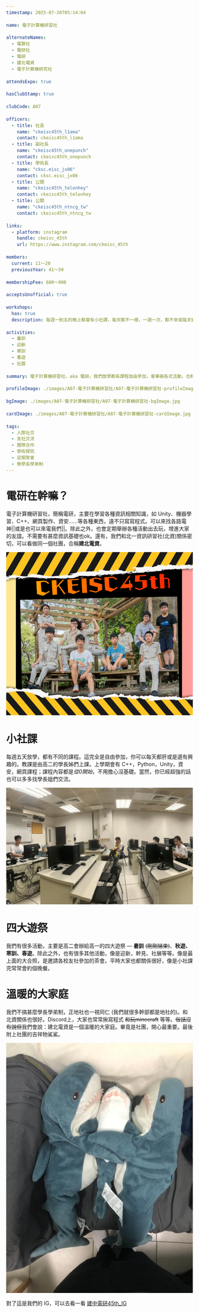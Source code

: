 ```yaml
---
timestamp: 2025-07-26T05:14:04

name: 電子計算機研習社

alternateNames:
  - 電算社
  - 電研社
  - 電研
  - 建北電資
  - 電子計算機研究社

attendsExpo: true

hasClubStamp: true

clubCode: A07

officers:
  - title: 社長
    name: "ckeisc45th_l1ama"
    contact: ckeisc45th_l1ama
  - title: 副社長
    name: "ckeisc45th_onepunch"
    contact: ckeisc45th_onepunch
  - title: 學術長
    name: "cksc.eisc_jx06"
    contact: cksc.eisc_jx06
  - title: 公關
    name: "ckeisc45th_telonhey"
    contact: ckeisc45th_telonhey
  - title: 公關
    name: "ckeisc45th_ntncg_tw"
    contact: ckeisc45th_ntncg_tw

links:
  - platform: instagram
    handle: ckeisc_45th
    url: https://www.instagram.com/ckeisc_45th

members:
  current: 11～20
  previousYear: 41～50

membershipFee: 600～900

acceptsUnofficial: true

workshops:
  has: true
  description: 每週一到五的晚上都會有小社課，每天都不一樣，一週一次，都不來或每天到都可以。由各領域的超電學長講課，是社團的學術核心課程。

activities:
  - 暑訓
  - 迎新
  - 寒訓
  - 春遊
  - 社展

summary: 電子計算機研習社，aka 電研。我們放學都有課程自由參加，會舉辦各式活動，也和友社關係密切。學長學弟、正地社不會搞甚麼差別待遇，一個溫暖的大家庭。

profileImage: ./images/A07-電子計算機研習社/A07-電子計算機研習社-profileImage.jpg

bgImage: ./images/A07-電子計算機研習社/A07-電子計算機研習社-bgImage.jpg

cardImage: ./images/A07-電子計算機研習社/A07-電子計算機研習社-cardImage.jpg

tags:
  - 人際社交
  - 友社交流
  - 團隊合作
  - 學術探究
  - 定期聚會
  - 無學長學弟制
---
```


# 電研在幹嘛？

電子計算機研習社，簡稱電研，主要在學習各種資訊相關知識，如 Unity、機器學習、C++、網頁製作、資安......等各種東西，遠不只寫寫程式。可以來找各路電神||或是也可以來電我們||。除此之外，也會定期舉辦各種活動出去玩，增進大家的友誼。不需要有甚麼資訊基礎也ok。還有，我們和北一資訊研習社(北資)關係密切，可以看做同一個社團，合稱**建北電資**。

![幹部合照](./images/A07-電子計算機研習社/A07-電子計算機研習社-content-0.jpg)

# 小社課

每週五天放學，都有不同的課程。這完全是自由參加，你可以每天都肝或是選有興趣的。教課是由高二的學長姊們上課。上學期會有 C++，Python，Unity，資安，網頁課程；課程內容都是*從0開始*，不用擔心沒基礎。當然，你已經超強的話也可以多多找學長姐們交流。

![小社課照片](./images/A07-電子計算機研習社/A07-電子計算機研習社-content-1.jpg)

# 四大遊祭

我們有很多活動，主要是高二會辦給高一的四大遊祭 — **暑訓** ~~(剛剛結束)~~、**秋遊、寒訓、春遊**。除此之外，也有很多其他活動，像是迎新，幹見、社展等等。像是最上面的大合照，是邀請各校友社參加的茶會。平時大家也都關係很好，像是小社課完常常會約個晚餐。

# 溫暖的大家庭

我們不搞甚麼學長學弟制，正地社也一視同仁 (我們就很多幹部都是地社的)。和北資關係也很好。Discord上，大家也常常揪寫程式 ~~和玩minecraft~~ 等等。~~俗話沒有說但~~我們會說：建北電資是一個溫暖的大家庭。畢竟是社團，開心最重要。最後附上社團的吉祥物鯊鯊。

![鯊魚照片](./images/A07-電子計算機研習社/A07-電子計算機研習社-content-2.jpg)

對了這是我們的 IG，可以去看一看
[建中電研45th_IG](https://www.instagram.com/ckeisc_45th?utm_source=ig_web_button_share_sheet&igsh=ZDNlZDc0MzIxNw==)
